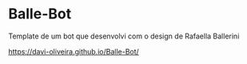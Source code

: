 # Balle-Bot
Template de um bot que desenvolvi com o design de Rafaella Ballerini

https://davi-oliveira.github.io/Balle-Bot/
